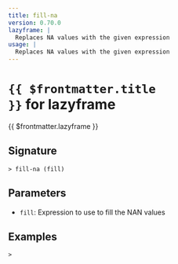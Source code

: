 ```yaml
---
title: fill-na
version: 0.70.0
lazyframe: |
  Replaces NA values with the given expression
usage: |
  Replaces NA values with the given expression
---
```


# <code>{{ $frontmatter.title }}</code> for lazyframe

<div class='command-title'>{{ $frontmatter.lazyframe }}</div>

## Signature

```> fill-na (fill)```

## Parameters

 -  `fill`: Expression to use to fill the NAN values

## Examples


```shell
>
```
